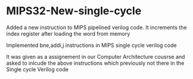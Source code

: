 # MIPS32-New-single-cycle

Added a new instruction to MIPS pipelined verilog code. It
increments the index register after loading the word from memory

Implemented bne,addi,j instructions in MIPS single cycle verilog code

It was given as a assignement in our Computer Architecture cousrse and asked to inlcude the above instructions which previously not there in the Single cycle Verilog code

